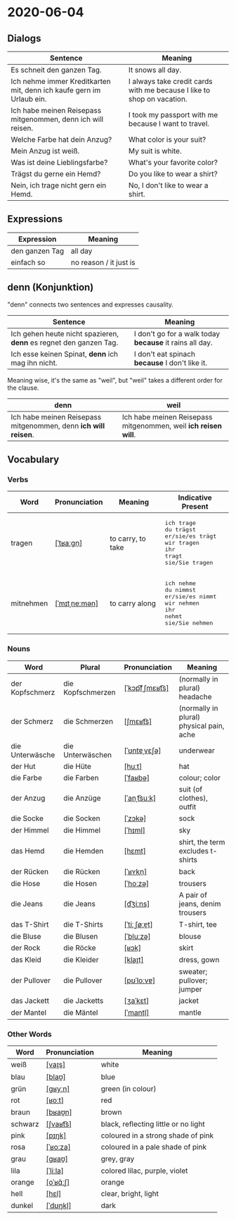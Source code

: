 # 2020-06-04

## Dialogs

| Sentence                                                     | Meaning                                                      |
| ------------------------------------------------------------ | ------------------------------------------------------------ |
| Es schneit den ganzen Tag.                                   | It snows all day.                                            |
| Ich nehme immer Kreditkarten mit, denn ich kaufe gern im Urlaub ein. | I always take credit cards with me because I like to shop on vacation. |
| Ich habe meinen Reisepass mitgenommen, denn ich will reisen. | I took my passport with me because I want to travel.         |
| Welche Farbe hat dein Anzug?                                 | What color is your suit?                                     |
| Mein Anzug ist weiß.                                         | My suit is white.                                            |
| Was ist deine Lieblingsfarbe?                                | What's your favorite color?                                  |
| Trägst du gerne ein Hemd?                                    | Do you like to wear a shirt?                                 |
| Nein, ich trage nicht gern ein Hemd.                         | No, I don't like to wear a shirt.                            |

## Expressions

| Expression     | Meaning                |
| -------------- | ---------------------- |
| den ganzen Tag | all day                |
| einfach so     | no reason / it just is |

## denn (Konjunktion)

"denn" connects two sentences and expresses causality.

| Sentence                                                     | Meaning                                                   |
| ------------------------------------------------------------ | --------------------------------------------------------- |
| Ich gehen heute nicht spazieren, **denn** es regnet den ganzen Tag. | I don't go for a walk today **because** it rains all day. |
| Ich esse keinen Spinat, **denn** ich mag ihn nicht.          | I don't eat spinach **because** I don't like it.          |

Meaning wise, it's the same as "weil", but "weil" takes a different order for the clause.

| denn                                                         | weil                                                         |
| ------------------------------------------------------------ | ------------------------------------------------------------ |
| Ich habe meinen Reisepass mitgenommen, denn **ich will reisen**. | Ich habe meinen Reisepass mitgenommen, weil **ich reisen will**. |

## Vocabulary

### Verbs

| Word      | Pronunciation | Meaning | Indicative Present |
| --------- | ------------- | ------- | ------------------ |
|tragen|[[ˈtʁaːɡn̩]](https://cdn.duden.de/_media_/audio/ID4108383_405681642.mp3)|to carry, to take|<pre>ich       trage<br>du        trägst<br>er/sie/es trägt<br>wir       tragen<br>ihr       tragt<br>sie/Sie   tragen</pre>|
|mitnehmen|[[ˈmɪtˌneːmən]](https://cdn.duden.de/_media_/audio/ID4520730_429317398.mp3)|to carry along|<pre>ich       nehme<br>du        nimmst<br>er/sie/es nimmt<br>wir       nehmen<br>ihr       nehmt<br>sie/Sie   nehmen</pre>|

### Nouns

| Word            | Plural | Pronunciation | Meaning                                  |
| --------------- | ------ | ------------- | ---------------------------------------- |
|der Kopfschmerz|die Kopfschmerzen|[[ˈkɔp͡fˌʃmɛʁt͡s]](https://sounds.pons.com/audio_tts/de/Tdeen365703)|(normally in plural) headache|
|der Schmerz|die Schmerzen|[[ʃmɛʁt͡s]](https://cdn.duden.de/_media_/audio/ID4107140_510621525.mp3)|(normally in plural) physical pain, ache|
|die Unterwäsche|die Unterwäschen|[[ˈʊntɐˌvɛʃə]](https://cdn.duden.de/_media_/audio/ID4120446_86288521.mp3)|underwear|
|der Hut|die Hüte|[[huːt]](https://cdn.duden.de/_media_/audio/ID4112405_276309583.mp3)|hat|
|die Farbe|die Farben|[[ˈfaʁbə]](https://cdn.duden.de/_media_/audio/ID4112095_180131687.mp3)|colour; color|
|der Anzug|die Anzüge|[[ˈanˌt͡suːk]](https://cdn.duden.de/_media_/audio/ID4111481_85431240.mp3)|suit (of clothes), outfit|
|die Socke|die Socken|[[ˈzɔkə]](https://cdn.duden.de/_media_/audio/ID4114062_173393630.mp3)|sock|
|der Himmel|die Himmel|[[ˈhɪml̩]](https://cdn.duden.de/_media_/audio/ID4107805_298563890.mp3)|sky|
|das Hemd|die Hemden|[[hɛmt]](https://cdn.duden.de/_media_/audio/ID4113808_321686389.mp3)|shirt, the term excludes t-shirts|
|der Rücken|die Rücken|[[ˈʁʏkn̩]](https://cdn.duden.de/_media_/audio/ID4120064_235086281.mp3)|back|
|die Hose|die Hosen|[[ˈhoːzə]](https://cdn.duden.de/_media_/audio/ID4115261_256563142.mp3)|trousers|
|die Jeans|die Jeans|[[d͡ʒiːns]](https://cdn.duden.de/_media_/audio/ID4110642_61850090.mp3)|A pair of jeans, denim trousers|
|das T-Shirt|die T-Shirts|[[ˈtiːˌʃøːɐ̯t]](https://cdn.duden.de/_media_/audio/ID4115701_243040683.mp3)|T-shirt, tee|
|die Bluse|die Blusen|[[ˈbluːzə]](https://cdn.duden.de/_media_/audio/ID4108871_87276334.mp3)|blouse|
|der Rock|die Röcke|[[ʁɔk]](https://cdn.duden.de/_media_/audio/ID4175653_446949465.mp3)|skirt|
|das Kleid|die Kleider|[[klaɪ̯t]](https://cdn.duden.de/_media_/audio/ID4108940_421596184.mp3)|dress, gown|
|der Pullover|die Pullover|[[pʊˈloːvɐ]](https://cdn.duden.de/_media_/audio/ID4115134_470320370.mp3)|sweater; pullover; jumper|
|das Jackett|die Jacketts|[[ʒaˈkɛt]](https://cdn.duden.de/_media_/audio/ID4112975_145529183.mp3)|jacket|
|der Mantel|die Mäntel|[[ˈmantl̩]](https://cdn.duden.de/_media_/audio/ID4110708_468892507.mp3)|mantle|

### Other Words

| Word    | Pronunciation | Meaning |
| ------- | ------------- | ------- |
|weiß|[[vaɪ̯s]](https://cdn.duden.de/_media_/audio/ID4108726_134594372.mp3)|white|
|blau|[[blaʊ̯]](https://cdn.duden.de/_media_/audio/ID4116147_447769404.mp3)|blue|
|grün|[[ɡʁyːn]](https://cdn.duden.de/_media_/audio/ID4113974_288567258.mp3)|green (in colour)|
|rot|[[ʁoːt]](https://cdn.duden.de/_media_/audio/ID4113787_74826834.mp3)|red|
|braun|[[bʁaʊ̯n]](https://cdn.duden.de/_media_/audio/ID4114772_318125410.mp3)|brown|
|schwarz|[[ʃvaʁt͡s]](https://cdn.duden.de/_media_/audio/ID4113818_526876928.mp3)|black, reflecting little or no light|
|pink|[[pɪŋk]](https://upload.wikimedia.org/wikipedia/commons/c/c8/De-pink.ogg)|coloured in a strong shade of pink|
|rosa|[[ˈʁoːza]](https://cdn.duden.de/_media_/audio/ID4110143_244833332.mp3)|coloured in a pale shade of pink|
|grau|[[ɡʁaʊ̯]](https://cdn.duden.de/_media_/audio/ID4109837_315341294.mp3)|grey, gray|
|lila|[[ˈliːla]](https://cdn.duden.de/_media_/audio/ID4110241_186221223.mp3)|colored lilac, purple, violet|
|orange|[[oˈʁɑ̃ːʃ]](https://cdn.duden.de/_media_/audio/ID4109774_73978322.mp3)|orange|
|hell|[[hɛl]](https://cdn.duden.de/_media_/audio/ID4111567_520242087.mp3)|clear, bright, light|
|dunkel|[[ˈdʊŋkl̩]](https://cdn.duden.de/_media_/audio/ID4107731_200774049.mp3)|dark|
